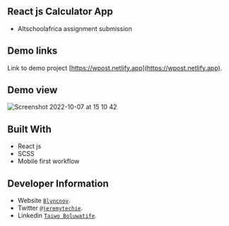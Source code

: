 ## React js Calculator App
* Altschoolafrica assignment submission

## Demo links
Link to demo project [https://wpost.netlify.app](https://wpost.netlify.app).

## Demo view
![Screenshot 2022-10-07 at 15 10 42](https://user-images.githubusercontent.com/66668114/194573798-58d5e17e-3635-4d74-87e3-cb94484f9fb9.png)


## Built With

* React js
* SCSS 
* Mobile first workflow


## Developer Information

* Website [`Blyncnov`](https://pro-blyncnov.vercel.app).
* Twitter [`@jeremytechie`](https://twitter.com/jeremytechie).
* Linkedin [`Taiwo Boluwatife`](https://linkedin.com/in/blyncnov).
